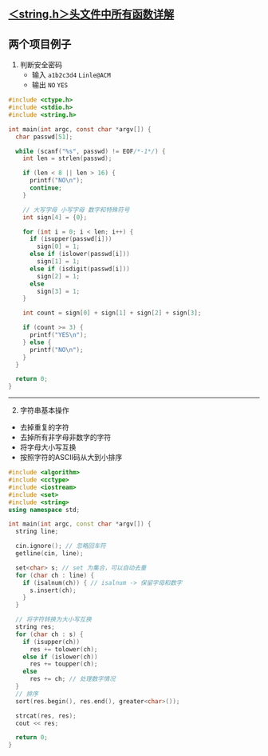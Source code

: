 ## [＜string.h＞头文件中所有函数详解](https://blog.csdn.net/weiweiliude2/article/details/136951644)

## 两个项目例子

1. 判断安全密码
    - 输入
    `a1b2c3d4`
    `Linle@ACM`
    - 输出
    `NO`
    `YES`
```c
#include <ctype.h>
#include <stdio.h>
#include <string.h>

int main(int argc, const char *argv[]) {
  char passwd[51];

  while (scanf("%s", passwd) != EOF/*-1*/) {
    int len = strlen(passwd);

    if (len < 8 || len > 16) {
      printf("NO\n");
      continue;
    }

    // 大写字母 小写字母 数字和特殊符号
    int sign[4] = {0};

    for (int i = 0; i < len; i++) {
      if (isupper(passwd[i]))
        sign[0] = 1;
      else if (islower(passwd[i]))
        sign[1] = 1;
      else if (isdigit(passwd[i]))
        sign[2] = 1;
      else
        sign[3] = 1;
    }

    int count = sign[0] + sign[1] + sign[2] + sign[3];

    if (count >= 3) {
      printf("YES\n");
    } else {
      printf("NO\n");
    }
  }

  return 0;
}
```

---
2. 字符串基本操作

- 去掉重复的字符
- 去掉所有非字母非数字的字符
- 将字母大小写互换
- 按照字符的ASCII码从大到小排序

```c++
#include <algorithm>
#include <cctype>
#include <iostream>
#include <set>
#include <string>
using namespace std;

int main(int argc, const char *argv[]) {
  string line;

  cin.ignore(); // 忽略回车符
  getline(cin, line);

  set<char> s; // set 为集合，可以自动去重
  for (char ch : line) {
    if (isalnum(ch)) { // isalnum -> 保留字母和数字
      s.insert(ch);
    }
  }

  // 将字符转换为大小写互换
  string res;
  for (char ch : s) {
    if (isupper(ch))
      res += tolower(ch);
    else if (islower(ch))
      res += toupper(ch);
    else
      res += ch; // 处理数字情况
  }
  // 排序
  sort(res.begin(), res.end(), greater<char>());

  strcat(res, res);
  cout << res;

  return 0;
}
```


